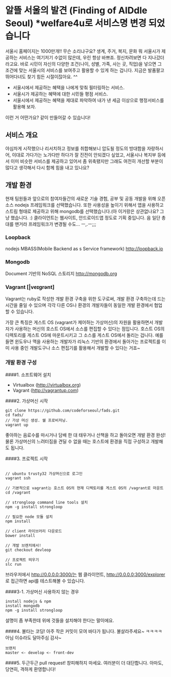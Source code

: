﻿
알뜰 서울의 발견 (Finding of AlDdle Seoul) *welfare4u로 서비스명 변경 되었습니다
===============

서울시 홈페이지는 1000만개!! 무슨 소리냐구요? 생계, 주거, 복지, 문화 뭐 서울시가 제공하는 서비스는 여기저기 수없이 많은데, 우린 항상 바쁘죠. 정신차려보면 다 지나갔더라고요. 바로 시민이 자신의 다양한 조건(나이, 성별, 가족, 사는 곳, 직업)을 넣으면 그 조건에 맞는 서울시의 서비스를 보여주고 활용할 수 있게 하는 겁니다. 지금은 발품팔고 뛰어다녀도 찾기 힘든 시절이잖아요. ^^

- 서울시에서 제공하는 혜택을 나에게 맞춰 필터링하는 서비스.
- 서울시가 제공하는 혜택에 대한 시민들 평점 서비스.
- 서울시에서 제공하는 혜택을 제대로 파악하여 내가 낸 세금 이상으로 행정서비스를 활용해 보자.

이런 거 어떤가요? 같이 만들어갈 수 있습니다!

## 서비스 개요

야심차게 시작했으나 리서치하고 정보를 취합해보니 압도될 정도의 방대함을 자랑하시어, 이대로 가다가는 노가다만 하다가 잘 진전이 안되겠다 싶었고, 서울시나 복지부 등에서 이미 비슷한 서비스를 제공하고 있어서 좀 위축됐지만 그래도 여전히 개선할 부분이 많다고 생각해서 다시 함께 힘을 내고 있나요?

## 개발 환경

현재 팀원들과 앞으로의 참여자들간의 새로운 기술 경험, 공부 및 공동 개발을 위해 오픈소스 nodejs 프레임워크를 선택했습니다. 또한 사용성을 높이기 위해서 앱을 사용하고 스트림 형태로 제공하고 위해 mongodb를 선택했습니다.(아 이거랑은 상관없나요? 그냥 했습니다. :) 클라이언트는 웹사이트, 안드로이드앱 정도로 기획 중입니다. 음 일단 총대를 맨거라 프레임워크가 변경될 수도... ㅡ,.ㅡ;;;

### Loopback
nodejs MBASS(Mobile Backend as s Service framework)
http://loopback.io

### Mongodb
Document 기반의 NoSQL 스토리지
http://mongodb.org

### Vagrant [|veɪgrənt]

Vagrant는 ruby로 작성한 개발 환경 구축을 위한 도구로써, 개발 환경 구축하는데 드는 시간을 줄일 수 있으며 각각 다른 OS나 환경의 개발자들이 동일한 개발 환경에서 협업할 수 있습니다.

가장 큰 특징은 게스트 OS (vagrant가 제어하는 가상머신)의 자원을 활용하면서 개발자가 사용하는 머신의 호스트 OS에서 소스를 편집할 수 있다는 점입니다. 호스트 OS의 디렉토리를 게스트 OS에 마운트시키고 그 소스를 게스트 OS에서 돌리는 겁니다. 예를 들면 윈도우나 맥을 사용하는 개발자가 리눅스 기반의 환경에서 돌아가는 프로젝트를 이미 사용 중인 개발도구나 소스 편집기를 활용해서 개발할 수 있다는 거죠~

### 개발 환경 구성

####1. 소프트웨어 설치

- Virtualbox (http://virtualbox.org)
- Vagrant (http://vagrantup.com)

####2. 가상머신 시작

```
git clone https://github.com/codeforseoul/fads.git
cd fads/
// 가상 머신 생성. 쉘 프로비저닝.
vagrant up

```
좋아하는 음료수를 마시거나 담배 한 대 태우거나 산책을 하고 돌아오면 개발 환경 완성!
물론 가상머신의 느려터짐을 견딜 수 없을 때는 호스트에 환경을 직접 구성하고 개발해도 됩니다.

####3. 프로젝트 시작

```

// ubuntu trusty32 가상머신으로 로그인
vagrant ssh

// 기본적으로 vagrant는 호스트 OS의 현재 디렉토리를 게스트 OS의 /vagrant로 마운트
cd /vagrant

// strongloop command line tools 설치
npm -g install strongloop

// 필요한 node 모듈 설치
npm install

// client 라이브러리 다운로드
bower install

// 개발 브렌치에서!
git checkout devleop

// 프로젝트 띄우기
slc run

```
브라우저에서 http://0.0.0.0:3000/는 웹 클라이언트,
http://0.0.0.0:3000/explorer 로 접근하면 api를 테스트해볼 수 있습니다.

####3-1. 가상머신 사용하지 않는 경우
```
install nodejs & npm
install mongodb
npm -g install strongloop
```
설명이 좀 부족한데 위에 것들을 설치해야 한다는 말이에요.

####4. 불타는 코딩!
아주 작은 커밋이 모여 바다가 됩니다. 불살라주세요~ ㅋㅋㅋㅋ 아님 이슈라도 달아주심 감사~

```
브랜치
master <- develop <- front-dev

```

####5. 두근두근 pull request!
창피해하지 마세요. 여러분이 더 대단합니다. 아마도, 당연히, 격하게 환영합니다!
